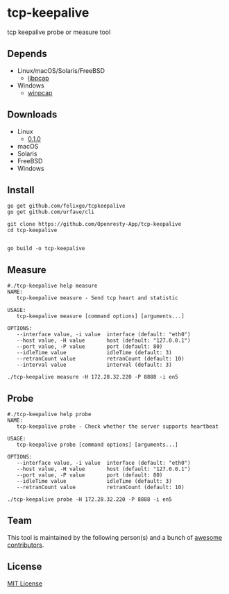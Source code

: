 # tcp-keepalive
tcp keepalive probe or measure tool

## Depends
* Linux/macOS/Solaris/FreeBSD
  * [libpcap](http://www.tcpdump.org/)
* Windows
  * [winpcap](https://www.winpcap.org/)
  
## Downloads
* Linux
  * [0.1.0](https://raw.githubusercontent.com/Openresty-App/pre-built-packages/master/tcp-keepalive/tcp-keepalive-Linux-x86_64_0.1.0)
* macOS
* Solaris
* FreeBSD
* Windows

## Install

```lang=shell
go get github.com/felixge/tcpkeepalive
go get github.com/urfave/cli

git clone https://github.com/Openresty-App/tcp-keepalive
cd tcp-keepalive


go build -o tcp-keepalive
```

## Measure
```
#./tcp-keepalive help measure
NAME:
   tcp-keepalive measure - Send tcp heart and statistic

USAGE:
   tcp-keepalive measure [command options] [arguments...]

OPTIONS:
   --interface value, -i value  interface (default: "eth0")
   --host value, -H value       host (default: "127.0.0.1")
   --port value, -P value       port (default: 80)
   --idleTime value             idleTime (default: 3)
   --retranCount value          retranCount (default: 10)
   --interval value             interval (default: 3)

./tcp-keepalive measure -H 172.28.32.220 -P 8888 -i en5
```

## Probe
```
#./tcp-keepalive help probe
NAME:
   tcp-keepalive probe - Check whether the server supports heartbeat

USAGE:
   tcp-keepalive probe [command options] [arguments...]

OPTIONS:
   --interface value, -i value  interface (default: "eth0")
   --host value, -H value       host (default: "127.0.0.1")
   --port value, -P value       port (default: 80)
   --idleTime value             idleTime (default: 3)
   --retranCount value          retranCount (default: 10)

./tcp-keepalive probe -H 172.28.32.220 -P 8888 -i en5
```

## Team

This tool is maintained by the following person(s) and a bunch of [awesome contributors](https://github.com/Openresty-App/tcp-keepalive/graphs/contributors).

## License

[MIT License](./LICENSE)


